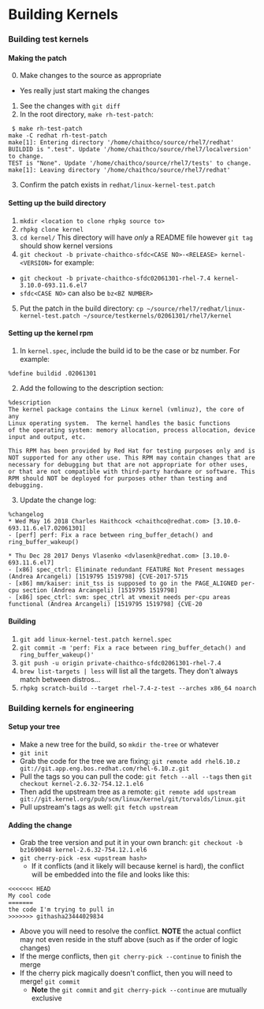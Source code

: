 # Building Kernels

### Building test kernels 

#### Making the patch

0. Make changes to the source as appropriate
  - Yes really just start making the changes 
1. See the changes with `git diff`
2. In the root directory, `make rh-test-patch`: 

```
 $ make rh-test-patch
make -C redhat rh-test-patch 
make[1]: Entering directory '/home/chaithco/source/rhel7/redhat'
BUILDID is ".test". Update '/home/chaithco/source/rhel7/localversion' to change.
TEST is "None". Update '/home/chaithco/source/rhel7/tests' to change.
make[1]: Leaving directory '/home/chaithco/source/rhel7/redhat'
```

3. Confirm the patch exists in `redhat/linux-kernel-test.patch`

#### Setting up the build directory 

1. `mkdir <location to clone rhpkg source to>`
2. `rhpkg clone kernel`
3. `cd kernel/` This directory will have _only_ a README file however `git tag` should show kernel versions
4. `git checkout -b private-chaithco-sfdc<CASE NO>-<RELEASE> kernel-<VERSION>` for example: 
  - `git checkout -b private-chaithco-sfdc02061301-rhel-7.4 kernel-3.10.0-693.11.6.el7`
  - `sfdc<CASE NO>` can also be `bz<BZ NUMBER>`
5. Put the patch in the build directory: `cp ~/source/rhel7/redhat/linux-kernel-test.patch ~/source/testkernels/02061301/rhel7/kernel`

#### Setting up the kernel rpm 

1. In `kernel.spec`, include the build id to be the case or bz number. For example: 

```
%define buildid .02061301
```

2. Add the following to the description section: 

```
%description
The kernel package contains the Linux kernel (vmlinuz), the core of any
Linux operating system.  The kernel handles the basic functions
of the operating system: memory allocation, process allocation, device
input and output, etc.

This RPM has been provided by Red Hat for testing purposes only and is
NOT supported for any other use. This RPM may contain changes that are
necessary for debugging but that are not appropriate for other uses, 
or that are not compatible with third-party hardware or software. This
RPM should NOT be deployed for purposes other than testing and                                                         
debugging.
```

3. Update the change log: 

```
%changelog
* Wed May 16 2018 Charles Haithcock <chaithco@redhat.com> [3.10.0-693.11.6.el7.02061301]
- [perf] perf: Fix a race between ring_buffer_detach() and ring_buffer_wakeup()                                        

* Thu Dec 28 2017 Denys Vlasenko <dvlasenk@redhat.com> [3.10.0-693.11.6.el7]
- [x86] spec_ctrl: Eliminate redundant FEATURE Not Present messages (Andrea Arcangeli) [1519795 1519798] {CVE-2017-5715
- [x86] mm/kaiser: init_tss is supposed to go in the PAGE_ALIGNED per-cpu section (Andrea Arcangeli) [1519795 1519798] 
- [x86] spec_ctrl: svm: spec_ctrl at vmexit needs per-cpu areas functional (Andrea Arcangeli) [1519795 1519798] {CVE-20
```

#### Building 

1. `git add linux-kernel-test.patch kernel.spec`
2. `git commit -m 'perf: Fix a race between ring_buffer_detach() and ring_buffer_wakeup()'`
3. `git push -u origin private-chaithco-sfdc02061301-rhel-7.4`
4. `brew list-targets | less` will list all the targets. They don't always match between distros...
5. `rhpkg scratch-build --target rhel-7.4-z-test --arches x86_64 noarch`


### Building kernels for engineering

#### Setup your tree

- Make a new tree for the build, so `mkdir the-tree` or whatever
- `git init`
- Grab the code for the tree we are fixing: `git remote add rhel6.10.z git://git.app.eng.bos.redhat.com/rhel-6.10.z.git`
- Pull the tags so you can pull the code: `git fetch --all --tags` then `git checkout kernel-2.6.32-754.12.1.el6`
- Then add the upstream tree as a remote: `git remote add upstream git://git.kernel.org/pub/scm/linux/kernel/git/torvalds/linux.git`
- Pull upstream's tags as well: `git fetch upstream`

#### Adding the change 

- Grab the tree version and put it in your own branch: `git checkout -b bz1690048 kernel-2.6.32-754.12.1.el6`
- `git cherry-pick -esx <upstream hash>`
  - If it conflicts (and it likely will because kernel is hard), the conflict will be embedded into the file and looks like this:

```
<<<<<<< HEAD
My cool code
=======
the code I'm trying to pull in
>>>>>>> githasha23444029834
```

  - Above you will need to resolve the conflict. __NOTE__ the actual conflict may not even reside in the stuff above (such as if the order of logic changes)
  - If the merge conflicts, then `git cherry-pick --continue` to finish the merge
- If the cherry pick magically doesn't conflict, then you will need to merge! `git commit` 
  - __Note__ the `git commit` and `git cherry-pick --continue` are mutually exclusive 
